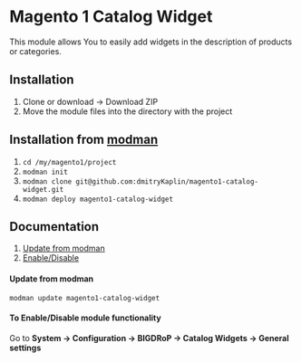# Magento 1 Catalog Widget
This module allows You to easily add widgets in the description of products or categories.

## Installation
1. Clone or download → Download ZIP
2. Move the module files into the directory with the project

## Installation from [modman](https://github.com/colinmollenhour/modman)
1. `cd /my/magento1/project`
2. `modman init`
3. `modman clone git@github.com:dmitryKaplin/magento1-catalog-widget.git`
4. `modman deploy magento1-catalog-widget`

## Documentation
1. [Update from modman](#update-from-modman)
2. [Enable/Disable](#to-enabledisable-module-functionality)

#### Update from modman
`modman update magento1-catalog-widget`

#### To Enable/Disable module functionality
Go to **System → Configuration → BIGDRoP → Catalog Widgets → General settings**
